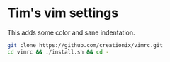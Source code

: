 # Tim's vim settings

This adds some color and sane indentation.

```sh
git clone https://github.com/creationix/vimrc.git
cd vimrc && ./install.sh && cd -
```
